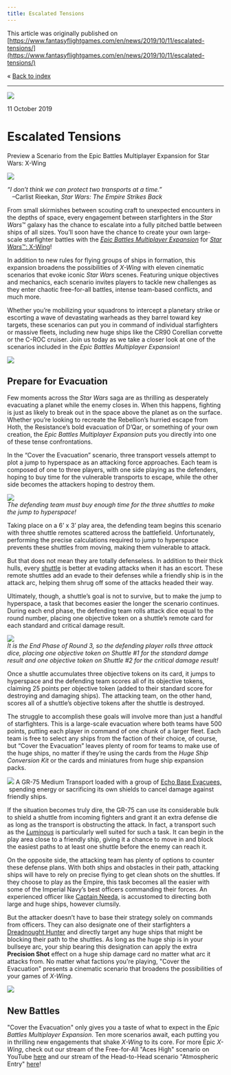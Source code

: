 ```yaml
---
title: Escalated Tensions
---
```


This article was originally published on [https://www.fantasyflightgames.com/en/news/2019/10/11/escalated-tensions/](https://www.fantasyflightgames.com/en/news/2019/10/11/escalated-tensions/)

&laquo; [Back to index](../index.md)

---

![](bb346d7b0dced480434c4d51d8abc761.jpg)

11 October 2019

Escalated Tensions
==================

Preview a Scenario from the Epic Battles Multiplayer Expansion for Star Wars: X-Wing

![](9c8dce64733a54199da825cfe39df3d6.png)

_“I don’t think we can protect two transports at a time.”_  
   –Carlist Rieekan, _Star Wars: The Empire Strikes Back_

From small skirmishes between scouting craft to unexpected encounters in the depths of space, every engagement between starfighters in the _Star Wars_™ galaxy has the chance to escalate into a fully pitched battle between ships of all sizes. You’ll soon have the chance to create your own large-scale starfighter battles with the _[Epic Battles Multiplayer Expansion](https://www.fantasyflightgames.com/en/products/x-wing-second-edition/products/epic-battles-multiplayer-expansion/)_ for [_Star Wars_™: X-Wing](https://www.fantasyflightgames.com/en/products/x-wing-second-edition/)!

In addition to new rules for flying groups of ships in formation, this expansion broadens the possibilities of _X-Wing_ with eleven cinematic scenarios that evoke iconic _Star Wars_ scenes. Featuring unique objectives and mechanics, each scenario invites players to tackle new challenges as they enter chaotic free-for-all battles, intense team-based conflicts, and much more.

Whether you’re mobilizing your squadrons to intercept a planetary strike or escorting a wave of devastating warheads as they barrel toward key targets, these scenarios can put you in command of individual starfighters or massive fleets, including new huge ships like the CR90 Corellian corvette or the C-ROC cruiser. Join us today as we take a closer look at one of the scenarios included in the _Epic Battles Multiplayer Expansion_!

![](1240b08be76c94ab90c71d225b7f33f4.png)

Prepare for Evacuation
----------------------

Few moments across the _Star Wars_ saga are as thrilling as desperately evacuating a planet while the enemy closes in. When this happens, fighting is just as likely to break out in the space above the planet as on the surface. Whether you’re looking to recreate the Rebellion’s hurried escape from Hoth, the Resistance’s bold evacuation of D’Qar, or something of your own creation, the _Epic Battles Multiplayer Expansion_ puts you directly into one of these tense confrontations.

In the “Cover the Evacuation” scenario, three transport vessels attempt to plot a jump to hyperspace as an attacking force approaches. Each team is composed of one to three players, with one side playing as the defenders, hoping to buy time for the vulnerable transports to escape, while the other side becomes the attackers hoping to destroy them.

![](8fd2c16595c110c360fb13ab4cc73577.jpg)  
_The defending team must buy enough time for the three shuttles to make the jump to hyperspace!_

Taking place on a 6’ x 3’ play area, the defending team begins this scenario with three shuttle remotes scattered across the battlefield. Unfortunately, performing the precise calculations required to jump to hyperspace prevents these shuttles from moving, making them vulnerable to attack.

But that does not mean they are totally defenseless. In addition to their thick hulls, every [shuttle](380fd44fe4ff1e37f957f3ca66ca7285.png) is better at evading attacks when it has an escort. These remote shuttles add an evade to their defenses while a friendly ship is in the attack arc, helping them shrug off some of the attacks headed their way.

Ultimately, though, a shuttle’s goal is not to survive, but to make the jump to hyperspace, a task that becomes easier the longer the scenario continues. During each end phase, the defending team rolls attack dice equal to the round number, placing one objective token on a shuttle’s remote card for each standard and critical damage result.

![](18dbc34f306dd26c865bbed498044fb3.jpg)  
_It is the End Phase of Round 3, so the defending player rolls three attack dice, placing one objective token on Shuttle #1 for the standard damge result and one objective token on Shuttle #2 for the critical damage result!_

Once a shuttle accumulates three objective tokens on its card, it jumps to hyperspace and the defending team scores all of its objective tokens, claiming 25 points per objective token (added to their standard score for destroying and damaging ships). The attacking team, on the other hand, scores all of a shuttle’s objective tokens after the shuttle is destroyed.

The struggle to accomplish these goals will involve more than just a handful of starfighters. This is a large-scale evacuation where both teams have 500 points, putting each player in command of one chunk of a larger fleet. Each team is free to select any ships from the faction of their choice, of course, but “Cover the Evacuation” leaves plenty of room for teams to make use of the huge ships, no matter if they’re using the cards from the _Huge Ship Conversion Kit_ or the cards and miniatures from huge ship expansion packs.

![](710a7ad44c49a21b00960259ac1fac07.png) A GR-75 Medium Transport loaded with a group of [Echo Base Evacuees,](710a7ad44c49a21b00960259ac1fac07.png)    spending energy or sacrificing its own shields to cancel damage against friendly ships.

If the situation becomes truly dire, the GR-75 can use its considerable bulk to shield a shuttle from incoming fighters and grant it an extra defense die as long as the transport is obstructing the attack. In fact, a transport such as the _[Luminous](16b0b2a49a41c7dcb218eff3f70534f0.png)_ is particularly well suited for such a task. It can begin in the play area close to a friendly ship, giving it a chance to move in and block the easiest paths to at least one shuttle before the enemy can reach it.

On the opposite side, the attacking team has plenty of options to counter these defense plans. With both ships and obstacles in their path, attacking ships will have to rely on precise flying to get clean shots on the shuttles. If they choose to play as the Empire, this task becomes all the easier with some of the Imperial Navy’s best officers commanding their forces. An experienced officer like [Captain Needa,](ec2579ce8f8e890de1e4972a254f1993.png) is accustomed to directing both large and huge ships, however clumsily.

But the attacker doesn’t have to base their strategy solely on commands from officers. They can also designate one of their starfighters a [Dreadnought Hunter](59171176416bfb8a2a5e8f97d64c4b6d.png) and directly target any huge ships that might be blocking their path to the shuttles. As long as the huge ship is in your bullseye arc, your ship bearing this designation can apply the extra **Precision Shot** effect on a huge ship damage card no matter what arc it attacks from. No matter what factions you're playing, "Cover the Evacuation" presents a cinematic scenario that broadens the possibilities of your games of _X-Wing_.

![](a1bf3e12e2400a1739f4e6a25ca575f3.png)

New Battles
-----------

"Cover the Evacuation" only gives you a taste of what to expect in the _Epic Battles Multiplayer Expansion_. Ten more scenarios await, each putting you in thrilling new engagements that shake _X-Wing_ to its core. For more Epic _X-Wing_, check out our stream of the Free-for-All "Aces High" scenario on YouTube [here](https://www.youtube.com/watch?v=QQP7vxnsGRA) and our stream of the Head-to-Head scenario "Atmospheric Entry" [here](https://www.youtube.com/watch?v=klxN3gwDN7E)! 

[](http://community.fantasyflightgames.com/index.php?/forum/222-x-wing/)
